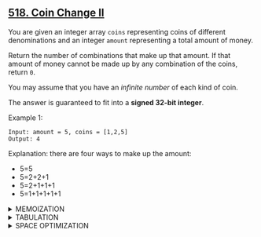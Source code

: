 ## [518. Coin Change II](https://leetcode.com/problems/coin-change-ii/)

You are given an integer array `coins` representing coins of different denominations and an integer `amount` representing a total amount of money.

Return the number of combinations that make up that amount. If that amount of money cannot be made up by any combination of the coins, return `0`.

You may assume that you have an *infinite number* of each kind of coin.

The answer is guaranteed to fit into a **signed 32-bit integer**.

 

Example 1:
```
Input: amount = 5, coins = [1,2,5]
Output: 4
```
Explanation: there are four ways to make up the amount:
- 5=5
- 5=2+2+1
- 5=2+1+1+1
- 5=1+1+1+1+1

<details>
  <summary>MEMOIZATION</summary>
  <br>
  
**Approach:**
- Declare a dp array of size `[n][target+1]`: As there are two changing parameters in the recursive solution, `'ind'` and `'target'`. The maximum value `'ind'` can attain is `(n)`, where n is the size of array and for `'target'` only values between `0` to `target`. 
- The dp array stores the **calculations of subproblems**. Initialize dp array with -1, to indicate that no subproblem has been solved yet.

While encountering an overlapping subproblem: When we come across a subproblem, for which the dp array has value other than -1, it means we have found a subproblem which has been solved before hence it is an overlapping subproblem. No need to calculate it's value again just retrieve the value from dp array and return it.
Store the value of subproblem: Whenever, a subproblem is enocountered and it is not solved yet(the value at this index will be -1 in the dp array), store the calculated value of subproblem in the array.
```cpp
  class Solution {
public:
    int solve(int amount, vector<int>& coins, int i,vector<vector<int>> &dp){
        if(i==0) return (amount % coins[i] == 0);
        if(dp[i][amount]!=-1)return dp[i][amount];
        int notpick = solve(amount,coins,i-1,dp);
        int pick = 0;
        if(coins[i]<= amount)pick= solve(amount - coins[i], coins, i,dp);
        return dp[i][amount] = pick + notpick;
    }
    int change(int amount, vector<int>& coins) {
        int n = coins.size();
        vector<vector<int>> dp(n,vector<int>(amount+1,-1));
        return solve(amount,coins,n-1,dp);
    }
};
```

Time Complexity:O(N*Target)

Space Complexity: O(N*Target)

</details>
<details>
  <summary>TABULATION</summary>
  <br>
  
</details>
<details>
  <summary>SPACE OPTIMIZATION</summary>
  <br>
  
</details>
